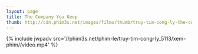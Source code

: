 ```yaml
---
layout: page
title: The Company You Keep
thumb: http://cdn.phim3s.net/images/films/thumb/truy-tim-cong-ly-the-company-you-keep-2012.jpg
---
```

{% include jwpadv src='//phim3s.net/phim-le/truy-tim-cong-ly_5113/xem-phim//video.mp4' %}